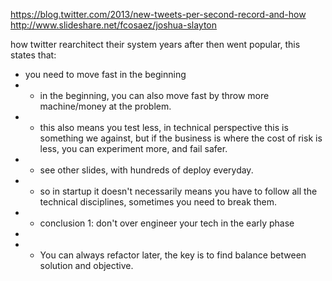 https://blog.twitter.com/2013/new-tweets-per-second-record-and-how
http://www.slideshare.net/fcosaez/joshua-slayton


how twitter rearchitect their system years after then went popular, this states that:

* you need to move fast in the beginning
* * in the beginning, you can also move fast by throw more machine/money at the problem.
* * this also means you test less, in technical perspective this is something we against, but if the business is where the cost of risk is less, you can experiment more, and fail safer.
* * see other slides, with hundreds of deploy everyday.
* * so in startup it doesn't necessarily means you have to follow all the technical disciplines, sometimes you need to break them.
* * conclusion 1: don't over engineer your tech in the early phase
*
* * You can always refactor later, the key is to find balance between solution and objective.
